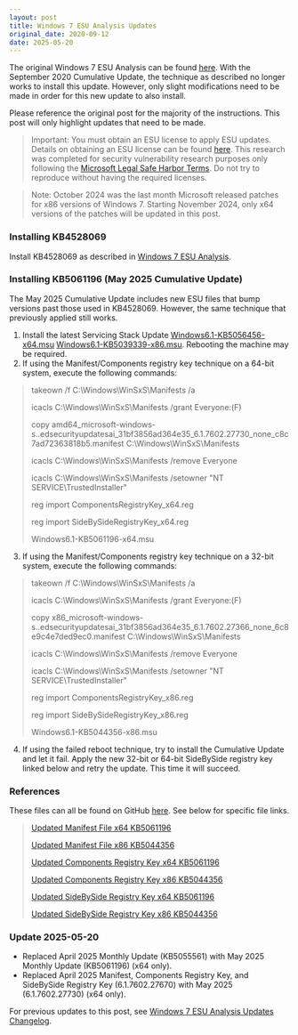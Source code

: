 ```yaml
---
layout: post
title: Windows 7 ESU Analysis Updates
original_date: 2020-09-12
date: 2025-05-20
---
```


The original Windows 7 ESU Analysis can be found [here](https://hackandpwn.com/windows-7-esu-analysis).  With the September 2020 Cumulative Update, the technique as described no longer works to install this update.  However, only slight modifications need to be made in order for this new update to also install.

Please reference the original post for the majority of the instructions.  This post will only highlight updates that need to be made.

> Important:  You must obtain an ESU license to apply ESU updates.  Details on obtaining an ESU license can be found [here](https://support.microsoft.com/en-us/help/4497181/lifecycle-faq-extended-security-updates).  This research was completed for security vulnerability research purposes only following the [Microsoft Legal Safe Harbor Terms](https://www.microsoft.com/en-us/msrc/bounty-safe-harbor).  Do not try to reproduce without having the required licenses.

> Note: October 2024 was the last month Microsoft released patches for x86 versions of Windows 7.  Starting November 2024, only x64 versions of the patches will be updated in this post.

### Installing KB4528069

Install KB4528069 as described in [Windows 7 ESU Analysis](https://hackandpwn.com/windows-7-esu-analysis). 

### Installing KB5061196 (May 2025 Cumulative Update)

The May 2025 Cumulative Update includes new ESU files that bump versions past those used in KB4528069.  However, the same technique that previously applied still works.

1. Install the latest Servicing Stack Update [Windows6.1-KB5056456-x64.msu](https://github.com/HackAndPwn/Windows-7-Patching/raw/master/07_ESU_Updates/01_Windows6.1-KB5056456-x64.msu) [Windows6.1-KB5039339-x86.msu](https://github.com/HackAndPwn/Windows-7-Patching/raw/master/07_ESU_Updates/01_Windows6.1-KB5039339-x86.msu).  Rebooting the machine may be required.
2. If using the Manifest/Components registry key technique on a 64-bit system, execute the following commands:
> takeown /f C:\Windows\WinSxS\Manifests /a
>
> icacls C:\Windows\WinSxS\Manifests /grant Everyone:(F)
>
> copy amd64_microsoft-windows-s..edsecurityupdatesai_31bf3856ad364e35_6.1.7602.27730_none_c8c7ad72363818b5.manifest C:\Windows\WinSxS\Manifests
>
> icacls C:\Windows\WinSxS\Manifests /remove Everyone
>
> icacls C:\Windows\WinSxS\Manifests /setowner "NT SERVICE\TrustedInstaller"
>
> reg import ComponentsRegistryKey_x64.reg
>
> reg import SideBySideRegistryKey_x64.reg
>
> Windows6.1-KB5061196-x64.msu
3. If using the Manifest/Components registry key technique on a 32-bit system, execute the following commands:
> takeown /f C:\Windows\WinSxS\Manifests /a
>
> icacls C:\Windows\WinSxS\Manifests /grant Everyone:(F)
>
> copy x86_microsoft-windows-s..edsecurityupdatesai_31bf3856ad364e35_6.1.7602.27366_none_6c8e9c4e7ded9ec0.manifest C:\Windows\WinSxS\Manifests
>
> icacls C:\Windows\WinSxS\Manifests /remove Everyone
>
> icacls C:\Windows\WinSxS\Manifests /setowner "NT SERVICE\TrustedInstaller"
>
> reg import ComponentsRegistryKey_x86.reg
>
> reg import SideBySideRegistryKey_x86.reg
>
> Windows6.1-KB5044356-x86.msu
4. If using the failed reboot technique, try to install the Cumulative Update and let it fail.  Apply the new 32-bit or 64-bit SideBySide registry key linked below and retry the update.  This time it will succeed.

### References

These files can all be found on GitHub [here](https://github.com/HackAndPwn/Windows-7-ESU-Analysis).  See below for specific file links.

> [Updated Manifest File x64 KB5061196](https://github.com/HackAndPwn/Windows-7-ESU-Analysis/blob/master/2025_05/amd64_microsoft-windows-s..edsecurityupdatesai_31bf3856ad364e35_6.1.7602.27730_none_c8c7ad72363818b5.manifest)
>
> [Updated Manifest File x86 KB5044356](https://github.com/HackAndPwn/Windows-7-ESU-Analysis/blob/master/2024_10/x86_microsoft-windows-s..edsecurityupdatesai_31bf3856ad364e35_6.1.7602.27366_none_6c8e9c4e7ded9ec0.manifest)
>
> [Updated Components Registry Key x64 KB5061196](https://github.com/HackAndPwn/Windows-7-ESU-Analysis/blob/master/2025_05/ComponentsRegistryKey_x64.reg)
>
> [Updated Components Registry Key x86 KB5044356](https://github.com/HackAndPwn/Windows-7-ESU-Analysis/blob/master/2024_10/ComponentsRegistryKey_x86.reg)
>
> [Updated SideBySide Registry Key x64 KB5061196](https://github.com/HackAndPwn/Windows-7-ESU-Analysis/blob/master/2025_05/SideBySideRegistryKey_x64.reg)
>
> [Updated SideBySide Registry Key x86 KB5044356](https://github.com/HackAndPwn/Windows-7-ESU-Analysis/blob/master/2024_10/SideBySideRegistryKey_x86.reg)

### Update 2025-05-20
* Replaced April 2025 Monthly Update (KB5055561) with May 2025 Monthly Update (KB5061196) (x64 only).
* Replaced April 2025 Manifest, Components Registry Key, and SideBySide Registry Key (6.1.7602.27670) with May 2025 (6.1.7602.27730) (x64 only).

For previous updates to this post, see [Windows 7 ESU Analysis Updates Changelog](https://hackandpwn.com/windows-7-esu-analysis-updates-changelog/).